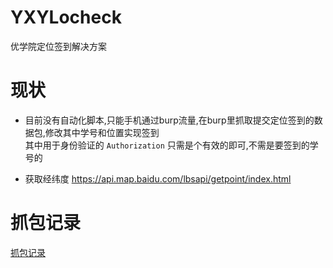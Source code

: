 # YXYLocheck
优学院定位签到解决方案  

# 现状

 - 目前没有自动化脚本,只能手机通过burp流量,在burp里抓取提交定位签到的数据包,修改其中学号和位置实现签到  
其中用于身份验证的 `Authorization` 只需是个有效的即可,不需是要签到的学号的  

 - 获取经纬度 https://api.map.baidu.com/lbsapi/getpoint/index.html  

# 抓包记录
[抓包记录](./抓包记录/抓包数据.md)
